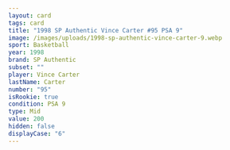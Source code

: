 ```yaml
---
layout: card
tags: card
title: "1998 SP Authentic Vince Carter #95 PSA 9"
image: /images/uploads/1998-sp-authentic-vince-carter-9.webp
sport: Basketball
year: 1998
brand: SP Authentic
subset: ""
player: Vince Carter
lastName: Carter
number: "95"
isRookie: true
condition: PSA 9
type: Mid
value: 200
hidden: false
displayCase: "6"
---
```


